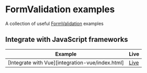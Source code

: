 # FormValidation examples
A collection of useful [FormValidation](https://formvalidation.io) examples

## Integrate with JavaScript frameworks

| Example                                           | Live                                                                      |
|---------------------------------------------------|---------------------------------------------------------------------------|
| [Integrate with Vue][integration-vue/index.html]  | [Live](https://formvalidation.io/guide/examples/integrating-with-vue)     |

